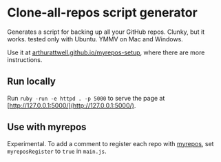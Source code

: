 # Clone-all-repos script generator

Generates a script for backing up all your GitHub repos. Clunky, but it works. tested only with Ubuntu. YMMV on Mac and Windows.

Use it at [arthurattwell.github.io/myrepos-setup](http://arthurattwell.github.io/myrepos-setup), where there are more instructions.

## Run locally

Run `ruby -run -e httpd . -p 5000` to serve the page at [http://127.0.0.1:5000/](http://127.0.0.1:5000/).

## Use with myrepos

Experimental. To add a comment to register each repo with [myrepos](http://myrepos.branchable.com/), set `myreposRegister` to `true` in `main.js`.
